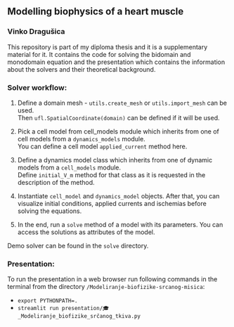## Modelling biophysics of a heart muscle
### Vinko Dragušica

This repository is part of my diploma thesis and it is a supplementary material for it. It contains the code for solving the bidomain and monodomain equation and the presentation which contains the information about the solvers and their theoretical background.

### Solver workflow:

 1. Define a domain mesh - ``utils.create_mesh`` or ``utils.import_mesh`` can be used.\
 Then ``ufl.SpatialCoordinate(domain)`` can be defined if it will be used.

 2. Pick a cell model from cell_models module which inherits from one of cell models from a `dynamics_models` module.\
 You can define a cell model `applied_current` method here.

 3. Define a dynamics model class which inherits from one of dynamic models from a `cell_models` module.\
 Define ``initial_V_m`` method for that class as it is requested in the description of the method.

 4. Instantiate `cell_model` and `dynamics_model` objects. After that, you can visualize initial conditions, applied currents and ischemias before solving the equations.

 4. In the end, run a ``solve`` method of a model with its parameters. You can access the solutions as attributes of the model.

 Demo solver can be found in the `solve` directory.


### Presentation:

To run the presentation in a web browser run following commands in the terminal from the directory `/Modeliranje-biofizike-srcanog-misica`:

- `export PYTHONPATH=.`
- `streamlit run presentation/🎓_Modeliranje_biofizike_srčanog_tkiva.py`